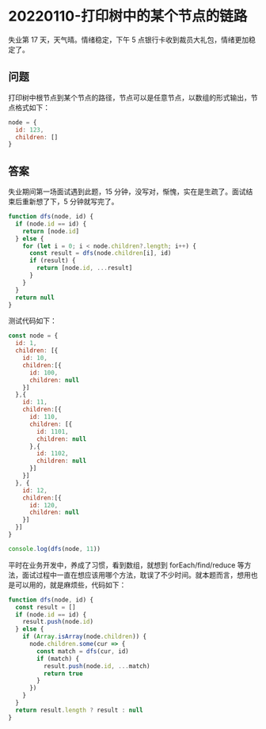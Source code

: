 # 20220110-打印树中的某个节点的链路

失业第 17 天，天气晴。情绪稳定，下午 5 点银行卡收到裁员大礼包，情绪更加稳定了。

## 问题

打印树中根节点到某个节点的路径，节点可以是任意节点，以数组的形式输出，节点格式如下：

```JavaScript
node = {
  id: 123,
  children: []
}
```
## 答案

失业期间第一场面试遇到此题，15 分钟，没写对，惭愧，实在是生疏了。面试结束后重新想了下，5 分钟就写完了。

```JavaScript
function dfs(node, id) {
  if (node.id == id) {
    return [node.id]
  } else {
    for (let i = 0; i < node.children?.length; i++) {
      const result = dfs(node.children[i], id) 
      if (result) {
        return [node.id, ...result]
      }
    }
  }
  return null
}
```

测试代码如下：

```JavaScript
const node = {
  id: 1,
  children: [{
    id: 10,
    children:[{
      id: 100,
      children: null
    }]
  },{
    id: 11,
    children:[{
      id: 110,
      children: [{
        id: 1101,
        children: null
      },{
        id: 1102,
        children: null
      }]
    }]
  }, {
    id: 12,
    children:[{
      id: 120,
      children: null
    }]
  }]
}

console.log(dfs(node, 11))
```

平时在业务开发中，养成了习惯，看到数组，就想到 forEach/find/reduce 等方法，面试过程中一直在想应该用哪个方法，耽误了不少时间。就本题而言，想用也是可以用的，就是麻烦些，代码如下：

```JavaScript
function dfs(node, id) {
  const result = []
  if (node.id == id) {
    result.push(node.id)
  } else {
    if (Array.isArray(node.children)) {
      node.children.some(cur => {
        const match = dfs(cur, id)
        if (match) {
          result.push(node.id, ...match)
          return true
        }
      })
    }
  }
  return result.length ? result : null
}
```















